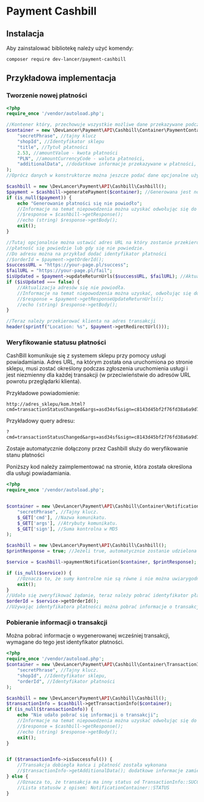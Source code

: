 # Payment Cashbill

## Instalacja
Aby zainstalować bibliotekę należy użyć komendy:
```bash
composer require dev-lancer/payment-cashbill
```

## Przykładowa implementacja

### Tworzenie nowej płatności

```php
<?php
require_once '/vendor/autoload.php';

//Kontener który, przechowuje wszystkie możliwe dane przekazywane podczas płatności
$container = new \DevLancer\Payment\API\Cashbill\Container\PaymentContainer(
    "secretPhrase", //tajny klucz
    "shopId", //Identyfikator sklepu
    "title", //Tytuł płatności
    2.53, //amountValue - kwota płatności
    "PLN", //amountCurrencyCode - waluta płatności,
    "additionalData", //dodatkowe informacje przekazywane w płatności, można je potem pobrać
);
//Oprócz danych w konstruktorze można jeszcze podać dane opcjonalne używając settera

$cashbill = new \DevLancer\Payment\API\Cashbill\Cashbill();
$payment = $cashbill->generatePayment($container); //Generowana jest nowa płatność
if (is_null($payment)) {
    echo "Generowanie płatności się nie powiodło";
    //Informacje na temat niepowodzenia można uzyskać odwołując się do metody:
    //$response = $cashbill->getResponse();
    //echo (string) $response->getBody(); 
    exit();
}

//Tutaj opcjonalnie można ustawić adres URL na który zostanie przekierowany klient gdy
//płatność się powiedzie lub gdy się nie powiedzie.
//Do adresu można na przykład dodać identyfikator płatności
//$orderId = $payment->getOrderId();
$successURL = "https://your-page.pl/success";
$failURL = "https://your-page.pl/fail";
$isUpdated = $payment->updateReturnUrls($successURL, $failURL); //Aktualizacja URL
if ($isUpdated === false) {
    //Aktualizacja adresów się nie powiodła.
    //Informacje na temat niepowodzenia można uzyskać, odwołując się do metody:
    //$response = $payment->getResponseUpdateReturnUrls();
    //echo (string) $response->getBody(); 
}

//Teraz należy przekierować klienta na adres transakcji
header(sprintf("Location: %s", $payment->getRedirectUrl()));
```

### Weryfikowanie statusu płatności

CashBill komunikuje się z systemem sklepu przy pomocy usługi powiadamiania.
Adres URL, na którym została ona uruchomiona po stronie sklepu, musi zostać określony podczas zgłoszenia
uruchomienia usługi i jest niezmienny dla każdej transakcji (w przeciwieństwie do adresów URL
powrotu przeglądarki klienta).

Przykładowe powiadomienie:

```
http://adres_sklepu/kom.html?cmd=transactionStatusChanged&args=asd34sf&sign=c8143d45bf2f76fd38a6a9d77feb1a79
```

Przykładowy query adresu:

```
?cmd=transactionStatusChanged&args=asd34sf&sign=c8143d45bf2f76fd38a6a9d77feb1a79
```

Zostaje automatycznie dołączony przez Cashbill służy do weryfikowanie stanu płatności

Poniższy kod należy zaimplementować na stronie, która została określona dla usługi powiadamiania.

```php
<?php
require_once '/vendor/autoload.php';


$container = new \DevLancer\Payment\API\Cashbill\Container\NotificationContainer(
    "secretPhrase", //Tajny klucz.
    $_GET['cmd'], //Nazwa komunikatu.
    $_GET['args'], //Atrybuty komunikatu.
    $_GET['sign'], //Suma kontrolna w MD5
);

$cashbill = new \DevLancer\Payment\API\Cashbill\Cashbill();
$printResponse = true; //Jeżeli true, automatycznie zostanie udzielona odpowiedź dla cashbill tzn. "OK"

$service = $cashbill->paymentNotification($container, $printResponse);

if (is_null($service)) {
    //Oznacza to, że sumy kontrolne nie są równe i nie można uwiarygodnić żądania
    exit();
}
//Udało się zweryfikować żądanie, teraz należy pobrać identyfikator płatności:
$orderId = $service->getOrderId();
//Używając identyfikatora płatności można pobrać informacje o transakcji i sprawdzić jej status
```

### Pobieranie informacji o transakcji

Można pobrać informacje o wygenerowanej wcześniej transakcji,
wymagane do tego jest identyfikator płatności.

```php
<?php
require_once '/vendor/autoload.php';
$container = new \DevLancer\Payment\API\Cashbill\Container\TransactionInfoContainer(
    "secretPhrase", //Tajny klucz.
    "shopId", //Identyfikator sklepu,
    "orderId", //Identyfikator płatności
);

$cashbill = new \DevLancer\Payment\API\Cashbill\Cashbill();
$transactionInfo = $cashbill->getTransactionInfo($container);
if (is_null($transactionInfo)) {
    echo "Nie udało pobrać się informacji o transakcji";
    //Informacje na temat niepowodzenia można uzyskać odwołując się do metody:
    //$response = $cashbill->getResponse();
    //echo (string) $response->getBody(); 
    exit();
}


if ($transactionInfo->isSuccessful()) {
    //Transakcja dobiegła końca i płatność została wykonana
    //$transactionInfo->getAdditionalData(); dodatkowe informacje zamieszczone w transakcji podczas jej generowania
} else {
    //Oznacza to, że transakcja ma inny status od TransactionInfo::SUCCESS_STATUS
    //Lista statusów z opisem: NotificationContainer::STATUS
}
 ```